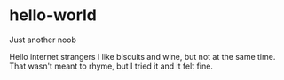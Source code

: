 # hello-world
Just another noob

Hello internet strangers
I like biscuits and wine, but not at the same time.
That wasn't meant to rhyme, but I tried it and it felt fine.
